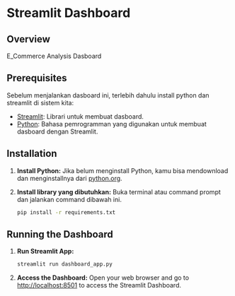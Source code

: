# Streamlit Dashboard

## Overview
E_Commerce Analysis Dasboard 

## Prerequisites
Sebelum menjalankan dasboard ini, terlebih dahulu install python dan streamlit di sistem kita:

- [Streamlit](https://www.streamlit.io/): Librari untuk membuat dasboard.
- [Python](https://www.python.org/): Bahasa pemrogramman yang digunakan untuk membuat dasboard dengan Streamlit.

## Installation

1. **Install Python:** Jika belum menginstall Python, kamu bisa mendownload dan menginstallnya dari [python.org](https://www.python.org/downloads/).

2. **Install library yang dibutuhkan:** Buka terminal atau command prompt dan jalankan command dibawah ini.

    ```bash
    pip install -r requirements.txt
    ``` 

## Running the Dashboard

1. **Run Streamlit App:**
    ```bash
    streamlit run dashboard_app.py
    ```

2. **Access the Dashboard:**
   Open your web browser and go to [http://localhost:8501](http://localhost:8501) to access the Streamlit Dashboard.

